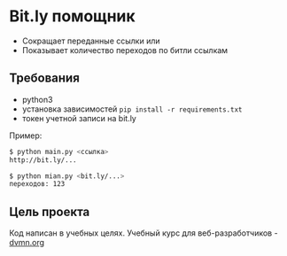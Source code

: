 # Bit.ly помощник

* Сокращает переданные ссылки
или 
* Показывает количество переходов по битли ссылкам

## Требования
  
  * python3
  * установка зависимостей
  ```pip install -r requirements.txt```
  * токен учетной записи на bit.ly
  
  Пример:
```bash
$ python main.py <ссылка>
http://bit.ly/...

$ python mian.py <bit.ly/...>
переходов: 123
```

## Цель проекта
Код написан в учебных целях. Учебный курс для веб-разработчиков - [dvmn.org](https://dvmn.org)
